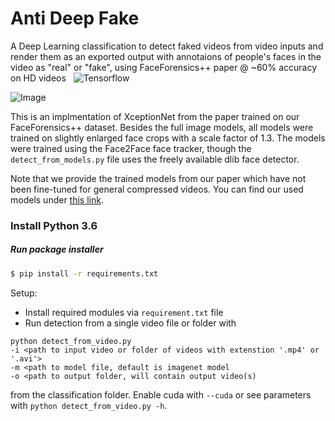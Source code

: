 # Anti Deep Fake
A Deep Learning classification to detect faked videos from video inputs and render them as an exported output with annotaions of people's faces in the video as "real" or "fake", using FaceForensics++ paper @ ~60% accuracy on HD videos
&nbsp;
![Tensorflow](https://miro.medium.com/max/512/0*1HWz9KQ-duZZykT7.png)

![Image](https://storage.googleapis.com/groundai-web-prod/media%2Fusers%2Fuser_14%2Fproject_333691%2Fimages%2Fimg%2Fdetection_pipeline.png)

This is an implmentation of XceptionNet from the paper trained on our FaceForensics++ dataset. Besides the full image models, all models were trained on slightly enlarged face crops with a scale factor of 1.3.
The models were trained using the Face2Face face tracker, though the `detect_from_models.py` file uses the freely available dlib face detector.

Note that we provide the trained models from our paper which have not been fine-tuned for general compressed videos. You can find our used models under [this link](https://github.com/pourabkarchaudhuri/anti-deep-fake/releases/download/1.0/antideepfake_models.1.zip).   



### Install Python 3.6


##### Run package installer

```sh
$ pip install -r requirements.txt
```
Setup:
- Install required modules via `requirement.txt` file
- Run detection from a single video file or folder with
```shell
python detect_from_video.py
-i <path to input video or folder of videos with extenstion '.mp4' or '.avi'>
-m <path to model file, default is imagenet model
-o <path to output folder, will contain output video(s)
```  
from the classification folder. Enable cuda with ```--cuda```  or see parameters with ```python detect_from_video.py -h```.
